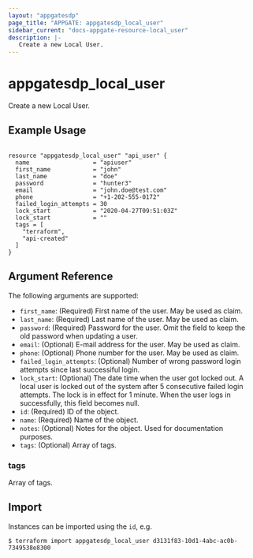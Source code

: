 ```yaml
---
layout: "appgatesdp"
page_title: "APPGATE: appgatesdp_local_user"
sidebar_current: "docs-appgate-resource-local_user"
description: |-
   Create a new Local User.
---
```


# appgatesdp_local_user

Create a new Local User.

## Example Usage

```hcl

resource "appgatesdp_local_user" "api_user" {
  name                  = "apiuser"
  first_name            = "john"
  last_name             = "doe"
  password              = "hunter3"
  email                 = "john.doe@test.com"
  phone                 = "+1-202-555-0172"
  failed_login_attempts = 30
  lock_start            = "2020-04-27T09:51:03Z"
  lock_start            = ""
  tags = [
    "terraform",
    "api-created"
  ]
}
```

## Argument Reference

The following arguments are supported:


* `first_name`: (Required) First name of the user. May be used as claim.
* `last_name`: (Required) Last name of the user. May be used as claim.
* `password`: (Required) Password for the user. Omit the field to keep the old password when updating a user.
* `email`: (Optional) E-mail address for the user. May be used as claim.
* `phone`: (Optional) Phone number for the user. May be used as claim.
* `failed_login_attempts`: (Optional) Number of wrong password login attempts since last successiful login.
* `lock_start`: (Optional) The date time when the user got locked out. A local user is locked out of the system after 5 consecutive failed login attempts. The lock is in effect for 1 minute. When the user logs in successfully, this field becomes null.
* `id`: (Required) ID of the object.
* `name`: (Required) Name of the object.
* `notes`: (Optional) Notes for the object. Used for documentation purposes.
* `tags`: (Optional) Array of tags.


### tags
Array of tags.




## Import

Instances can be imported using the `id`, e.g.

```
$ terraform import appgatesdp_local_user d3131f83-10d1-4abc-ac0b-7349538e8300
```
